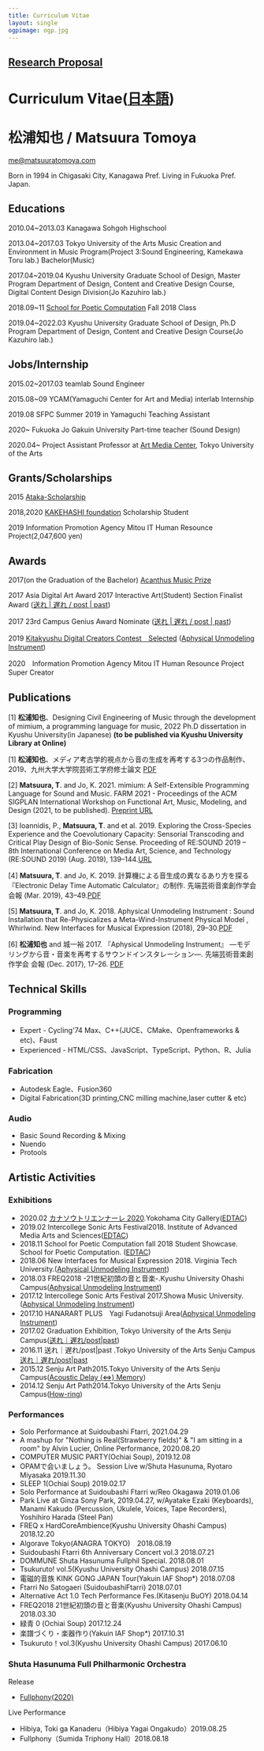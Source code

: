 ```yaml
---
title: Curriculum Vitae
layout: single
ogpimage: ogp.jpg
---
```


## **[Research Proposal](../researchstatement2021)**

# Curriculum Vitae([日本語](/about/cv))

# 松浦知也 / Matsuura Tomoya

me@matsuuratomoya.com

Born in 1994 in Chigasaki City, Kanagawa Pref. Living in Fukuoka Pref. Japan.

## Educations

2010.04~2013.03 Kanagawa Sohgoh Highschool

2013.04~2017.03 Tokyo University of the Arts Music Creation and Environment in Music Program(Project 3:Sound Engineering, Kamekawa Toru lab.) Bachelor(Music)

2017.04~2019.04 Kyushu University Graduate School of Design, Master Program Department of Design, Content and Creative Design Course, Digital Content Design Division(Jo Kazuhiro lab.)

2018.09~11 [School for Poetic Computation](https://sfpc.io) Fall 2018 Class

2019.04~2022.03 Kyushu University Graduate School of Design, Ph.D Program Department of Design, Content and Creative Design Course(Jo Kazuhiro lab.)


##  Jobs/Internship

2015.02~2017.03 teamlab Sound Engineer

2015.08~09 YCAM(Yamaguchi Center for Art and Media) interlab Internship

2019.08 SFPC Summer 2019 in Yamaguchi Teaching Assistant

2020~  Fukuoka Jo Gakuin University Part-time teacher (Sound Design)

2020.04~ Project Assistant Professor at [Art Media Center](https://amc.geidai.ac.jp), Tokyo University of the Arts
## Grants/Scholarships

2015 [Ataka-Scholarship](https://www.geidai.ac.jp/life/scholarship/geidai_scholarship)

2018,2020 [KAKEHASHI foundation](https://kakehashi-foundation.jp) Scholarship Student

2019 Information Promotion Agency Mitou IT Human Resounce Project(2,047,600 yen)

## Awards

2017(on the Graduation of the Bachelor) [Acanthus Music Prize](https://www.geidai.ac.jp/information/prize/acanthus)

2017 Asia Digital Art Award 2017 Interactive Art(Student) Section Finalist Award ([送れ | 遅れ / post | past](/en/works/post-past_sotsuten))

2017 23rd Campus Genius Award Nominate ([送れ | 遅れ / post | past](/en/works/post-past_sotsuten))

2019 [Kitakyushu Digital Creators Contest　Selected](http://kdcc.info/archive/2019.html) ([Aphysical Unmodeling Instrument](/en/works/aphysical-unmodeling-instrument))

2020　Information Promotion Agency Mitou IT Human Resounce Project Super Creator

## Publications

[1] **松浦知也**、Designing Civil Engineering of Music through the development of mimium, a programming language for music, 2022 Ph.D dissertation in Kyushu University(in Japanese) **(to be published via Kyushu University Library at Online)**

[1] **松浦知也**、メディア考古学的視点から音の生成を再考する3つの作品制作、2019、九州大学大学院芸術工学府修士論文 [PDF](https://github.com/tomoyanonymous/shuron/releases/download/v2.0.0/TomoyaMatsuura-MasterThesis-Submission.pdf)


[2] **Matsuura, T**. and Jo, K. 2021. mimium: A Self-Extensible Programming Language for Sound and Music. FARM 2021 - Proceedings of the ACM SIGPLAN International Workshop on Functional Art, Music, Modeling, and Design (2021, to be published). [Preprint URL](https://doi.org/10.5281/zenodo.5044732)

[3] Ioannidis, P., **Matsuura, T**. and et al. 2019. Exploring the Cross-Species Experience and the Coevolutionary Capacity: Sensorial Transcoding and Critical Play Design of Bio-Sonic Sense. Proceeding of RE:SOUND 2019 – 8th International Conference on Media Art, Science, and Technology (RE:SOUND 2019) (Aug. 2019), 139–144.[URL](http://dx.doi.org/10.14236/ewic/RESOUND19.22)

[4] **Matsuura, T**. and Jo, K. 2019. 計算機による音生成の異なるあり方を探る『Electronic Delay Time Automatic Calculator』の制作. 先端芸術音楽創作学会 会報 (Mar. 2019), 43–49.[PDF](http://data.jssa.info/paper/2019v11n01/9.Matsuura.pdf)

[5] **Matsuura, T**. and Jo, K. 2018. Aphysical Unmodeling Instrument : Sound Installation that Re-Physicalizes a Meta-Wind-Instrument Physical Model , Whirlwind. New Interfaces for Musical Expression (2018), 29–30.[PDF](http://www.nime.org/proceedings/2018/nime2018_paper0006.pdf)

[6] **松浦知也** and 城一裕 2017. 『Aphysical Unmodeling Instrument』 ―モデリングから音・音楽を再考するサウンドインスタレーション―. 先端芸術音楽創作学会 会報 (Dec. 2017), 17–26. [PDF](http://data.jssa.info/paper/2017v09n03/3.Matsuura.pdf)



## Technical Skills

### Programming

- Expert - Cycling'74 Max、C++(JUCE、CMake、Openframeworks & etc)、Faust
- Experienced - HTML/CSS、JavaScript、TypeScript、Python、R、Julia

### Fabrication

- Autodesk Eagle、Fusion360
- Digital Fabrication(3D printing,CNC milling machine,laser cutter & etc)

### Audio

- Basic Sound Recording & Mixing
- Nuendo
- Protools

## Artistic Activities

### Exhibitions

- 2020.02 [カナソウトリエンナーレ 2020](https://www.instagram.com/kanasohtori/).Yokohama City Gallery([EDTAC](https://matsuuratomoya.com/works/edtac))
- 2019.02 Intercollege Sonic Arts Festival2018. Institute of Advanced Media Arts and Sciences([EDTAC](https://matsuuratomoya.com/works/edtac))
- 2018.11 School for Poetic Computation fall 2018 Student Showcase. School for Poetic Computation. ([EDTAC](https://matsuuratomoya.com/works/edtac))
- 2018.06 New Interfaces for Musical Expression 2018. Virginia Tech University.([Aphysical Unmodeling Instrument](https://matsuuratomoya.com/works/aphysical-unmodeling-instrument))
- 2018.03 FREQ2018 -21世紀初頭の音と音楽-.Kyushu University Ohashi Campus([Aphysical Unmodeling Instrument](https://matsuuratomoya.com/works/aphysical-unmodeling-instrument))
- 2017.12 Intercollege Sonic Arts Festival 2017.Showa Music University.([Aphysical Unmodeling Instrument](https://matsuuratomoya.com/works/aphysical-unmodeling-instrument))
- 2017.10 HANARART PLUS　Yagi Fudanotsuji Area([Aphysical Unmodeling Instrument](https://matsuuratomoya.com/works/aphysical-unmodeling-instrument))
- 2017.02 Graduation Exhibition, Tokyo University of the Arts Senju Campus([送れ｜遅れ/post|past](https://matsuuratomoya.com/works/post-past_sotsuten))
- 2016.11 送れ｜遅れ/post|past .Tokyo University of the Arts Senju Campus　[送れ｜遅れ/post|past](https://matsuuratomoya.com/works/post-past)
- 2015.12 Senju Art Path2015.Tokyo University of the Arts Senju Campus([Acoustic Delay (⇔) Memory](https://matsuuratomoya.com/works/ADM))
- 2014.12 Senju Art Path2014.Tokyo University of the Arts Senju Campus([How-ring](https://matsuuratomoya.com/works/How-ring))

### Performances

- Solo Performance at Suidoubashi Ftarri, 2021.04.29
- A mashup for "Nothing is Real(Strawberry fields)" & "I am sitting in a room" by Alvin Lucier, Online Performance, 2020.08.20
- COMPUTER MUSIC PARTY(Ochiai Soup), 2019.12.08
- OPAMで会いましょう。 Session Live w/Shuta Hasunuma, Ryotaro Miyasaka  2019.11.30
- SLEEP 1(Ochiai Soup) 2019.02.17
- Solo Performance at Suidoubashi Ftarri w/Reo Okagawa 2019.01.06
- Park Live at Ginza Sony Park, 2019.04.27, w/Ayatake Ezaki (Keyboards), Manami Kakudo (Percussion, Ukulele, Voices, Tape Recorders), Yoshihiro Harada (Steel Pan)
- FREQ x HardCoreAmbience(Kyushu University Ohashi Campus) 2018.12.20
- Algorave Tokyo(ANAGRA TOKYO)　2018.08.19
- Suidoubashi Ftarri 6th Anniversary Concert vol.3 2018.07.21
- DOMMUNE Shuta Hasunuma Fullphil Special. 2018.08.01
- Tsukuruto! vol.5(Kyushu University Ohashi Campus) 2018.07.15
- 電磁的音族 KINK GONG JAPAN Tour(Yakuin IAF Shop*) 2018.07.08
- Ftarri No Satogaeri (SuidoubashiFtarri) 2018.07.01
- Alternative Act 1.0 Tech Performance Fes.(Kitasenju BuOY) 2018.04.14
- FREQ2018 21世紀初頭の音と音楽(Kyushu University Ohashi Campus) 2018.03.30
- 緑青 0 (Ochiai Soup) 2017.12.24
- 楽譜づくり・楽器作り(Yakuin IAF Shop*) 2017.10.31
- Tsukuruto！vol.3(Kyushu University Ohashi Campus) 2017.06.10

### Shuta Hasunuma Full Philharmonic Orchestra

Release

- [Fullphony(2020)](https://www.hasunumaphil.com/fullphony/)

Live Performance

- Hibiya, Toki ga Kanaderu（Hibiya Yagai Ongakudo）2019.08.25
- Fullphony（Sumida Triphony Hall）2018.08.18
